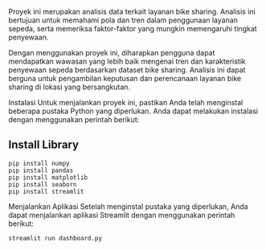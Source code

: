 Proyek ini merupakan analisis data terkait layanan bike sharing. Analisis ini bertujuan untuk memahami pola dan tren dalam penggunaan layanan sepeda, serta memeriksa faktor-faktor yang mungkin memengaruhi tingkat penyewaan.

Dengan menggunakan proyek ini, diharapkan pengguna dapat mendapatkan wawasan yang lebih baik mengenai tren dan karakteristik penyewaan sepeda berdasarkan dataset bike sharing. Analisis ini dapat berguna untuk pengambilan keputusan dan perencanaan layanan bike sharing di lokasi yang bersangkutan.

Instalasi
Untuk menjalankan proyek ini, pastikan Anda telah menginstal beberapa pustaka Python yang diperlukan. Anda dapat melakukan instalasi dengan menggunakan perintah berikut:
## Install Library

```
pip install numpy
pip install pandas
pip install matplotlib
pip install seaborn
pip install streamlit
```

Menjalankan Aplikasi
Setelah menginstal pustaka yang diperlukan, Anda dapat menjalankan aplikasi Streamlit dengan menggunakan perintah berikut:
```
streamlit run dashboard.py
```

